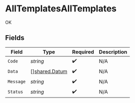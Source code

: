 # AllTemplatesAllTemplates

OK


## Fields

| Field                                                 | Type                                                  | Required                                              | Description                                           |
| ----------------------------------------------------- | ----------------------------------------------------- | ----------------------------------------------------- | ----------------------------------------------------- |
| `Code`                                                | *string*                                              | :heavy_check_mark:                                    | N/A                                                   |
| `Data`                                                | [][shared.Datum](../../../pkg/models/shared/datum.md) | :heavy_check_mark:                                    | N/A                                                   |
| `Message`                                             | *string*                                              | :heavy_check_mark:                                    | N/A                                                   |
| `Status`                                              | *string*                                              | :heavy_check_mark:                                    | N/A                                                   |